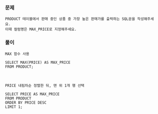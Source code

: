 ### 문제
```
PRODUCT 테이블에서 판매 중인 상품 중 가장 높은 판매가를 출력하는 SQL문을 작성해주세요. 
이때 컬럼명은 MAX_PRICE로 지정해주세요.
```

### 풀이
`MAX 함수 사용`
```mysql
SELECT MAX(PRICE) AS MAX_PRICE
FROM PRODUCT;
```
<br>

`PRICE 내림차순 정렬한 뒤, 맨 위 1개 행 선택`
```mysql
SELECT PRICE AS MAX_PRICE
FROM PRODUCT
ORDER BY PRICE DESC
LIMIT 1;
```
